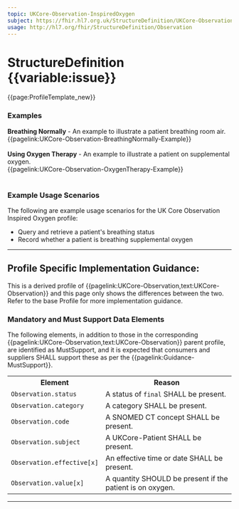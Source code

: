 ```yaml
---
topic: UKCore-Observation-InspiredOxygen
subject: https://fhir.hl7.org.uk/StructureDefinition/UKCore-Observation-InspiredOxygen
usage: http://hl7.org/fhir/StructureDefinition/Observation
---
```


# StructureDefinition {{variable:issue}}

<nocheck>
{{page:ProfileTemplate_new}}

<div id="Examples" class="tabcontent">
  <h3>Examples</h3>
<b>Breathing Normally</b> - An example to illustrate a patient breathing room air.<br/>
{{pagelink:UKCore-Observation-BreathingNormally-Example}}<br><br>
<b>Using Oxygen Therapy</b> - An example to illustrate a patient on supplemental oxygen.<br/>
{{pagelink:UKCore-Observation-OxygenTherapy-Example}}<br><br>
</div>
</nocheck>


<div id="ProfileGuidance">

### Example Usage Scenarios ###
The following are example usage scenarios for the UK Core Observation Inspired Oxygen profile:

- Query and retrieve a patient's breathing status
- Record whether a patient is breathing supplemental oxygen

<hr class="thickline">

## Profile Specific Implementation Guidance: ##

This is a derived profile of {{pagelink:UKCore-Observation,text:UKCore-Observation}} and this page only shows the differences between the two. Refer to the base Profile for more implementation guidance.

### Mandatory and Must Support Data Elements

The following elements, in addition to those in the corresponding {{pagelink:UKCore-Observation,text:UKCore-Observation}} parent profile, are identified as MustSupport, and it is expected that consumers and suppliers SHALL support these as per the {{pagelink:Guidance-MustSupport}}.

<table class="assets" title="MustSupport element list">
<tr>
<th class="width30">Element</th>
<th class="width70">Reason</th>
</tr>
<tr>
<td><code>Observation.status</code></td>
<td>A status of <code>final</code> SHALL be present.</td>
</tr>
<tr>
<td><code>Observation.category</code></td>
<td>A category SHALL be present.</td>
</tr>
<tr>
<td><code>Observation.code</code></td>
<td>A SNOMED CT concept SHALL be present.</td>
</tr>
<tr>
<td><code>Observation.subject</code></td>
<td>A UKCore-Patient SHALL be present.</td>
</tr>
<tr>
<td><code>Observation.effective[x]</code></td>
<td>An effective time or date SHALL be present.</td>
</tr>
<tr>
<td><code>Observation.value[x]</code></td>
<td>A quantity SHOULD be present if the patient is on oxygen.</td>
</tr>
</table>
</div>

---
